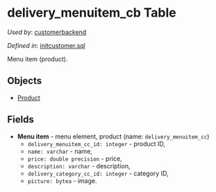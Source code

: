 # delivery_menuitem_cb Table 

*Used by*: [customerbackend](../../backend/customerbackend.md) 

*Defined in*: [initcustomer.sql](../../dbinit/initcustomer.sql)

Menu item (product).

## Objects 

- [Product](https://github.com/alexeysp11/workflow-lib/blob/main/src/Models/Business/Products/Product.cs)

## Fields 

- **Menu item** - menu element, product (name: `delivery_menuitem_cc`)
     - `delivery_menuitem_cc_id: integer` - product ID,
     - `name: varchar` - name,
     - `price: double precision` - price,
     - `description: varchar` - description,
     - `delivery_category_cc_id: integer` - category ID,
     - `picture: bytea` - image.
